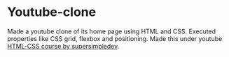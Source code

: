 # Youtube-clone
Made a youtube clone of its home page using HTML and CSS. Executed properties like CSS grid, flexbox and positioning. Made this under youtube [HTML-CSS course by supersimpledev](https://www.youtube.com/watch?v=G3e-cpL7ofc&t=16541s&ab_channel=SuperSimpleDev). 
